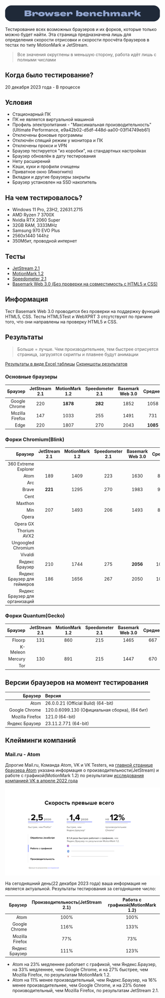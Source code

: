 ![Windows Section](https://github.com/xtcorp/browser-benchmark-results/blob/main/images/BrowserBench.png)

Тестирование всех возможных браузеров и их форков, которые только можно будет найти. Эта страница предназначена лишь для определения скорости отрисовки и скорости просчёта браузеров в тестах по типу MotionMark и JetStream.

> Все значения округлены в меньшую сторону, работа идёт лишь с полными числами

## Когда было тестирование?
20 декабря 2023 года - В процессе

## Условия
- Стационарный ПК
- ПК не является виртуальной машиной
- Профиль электропитания - "Максимальная производительность"(Ultimate Performance,  e9a42b02-d5df-448d-aa00-03f14749eb61)
- Отключены фоновые программы
- Отключён спящий режим у монитора и ПК
- Отключены прокси и VPN
- Браузер тестируется "из коробки", на стандартных настройках
- Браузер обновлён в дату тестирования
- Нету расширений
- Кэши, куки и профили очищены
- Приватное окно (Инкогнито)
- Вкладки и другие браузеры закрыты
- Браузер установлен на SSD накопитель

## На чем тестировалось?
- Windows 11 Pro, 23H2, 22631.2715
- AMD Ryzen 7 3700X
- Nvidia RTX 2060 Super
- 32GB RAM, 3333MHz
- Samsung 970 EVO Plus
- 2560x1440 144hz
- 350Мбит, проводной интернет

## Тесты
- [JetStream 2.1](https://browserbench.org/JetStream/)
- [MotionMark 1.2](https://browserbench.org/MotionMark1.2/)
- [Speedometer 2.1](https://browserbench.org/Speedometer2.1/)
- [Basemark Web 3.0 (Без проверки на совместимость с HTML5 и CSS)](https://web.basemark.com/)

## Информация
Тест Basemark Web 3.0 проводится без проверки на поддержку функций HTML5, CSS. Тесты HTML5Test и WebXPRT 3 отсутствуют по причине того, что они направлены на проверку HTML5 и CSS.

## Результаты
> Больше = лучше. Чем производительнее, тем быстрее отрисуется страница, загрузятся скрипты и плавнее будут анимации

[Результаты в виде Excel таблицы](https://github.com/xtcorp/browser-benchmark-results/blob/c4a3f871db1915afd184928670f1b98116f28a7b/files/browser-benchmark-results.xlsx)
[Скриншоты результатов](https://github.com/xtcorp/browser-benchmark-results/tree/c4a3f871db1915afd184928670f1b98116f28a7b/images/Browser%20Benchmark%20Results)


### Основные браузеры
| Браузер | JetStream 2.1 | MotionMark 1.2 | Speedometer 2.1 | Basemark Web 3.0 | Среднее |
|          ---: |     :---:      |     :---:      |     :---:      |     :---:      |     :---:      |
| Google Chrome | 220 | **1878** | **282** | 1852 | 1058 |
| Mozilla Firefox | 147 | 1033 | 255 | 1491 | 731 |
| Edge | 220 | 1807 | 270 | 2043 | **1085** |

### Форки Chromium(Blink)
| Браузер | JetStream 2.1 | MotionMark 1.2 | Speedometer 2.1 | Basemark Web 3.0 | Среднее |
|          ---: |     :---:      |     :---:      |     :---:      |     :---:      |     :---:      |
| 360 Extreme Explorer |  |  |  |  |  |
| Atom | 189 | 1409 | 223 | 1630 | 862 |
| Arc |  |  |  |  |  |
| Brave | **221** | 1295 | 270 | 1983 | 942 |
| Cent |  |  |  |  |  |
| Maxthon |  |  |  |  |  |
| Min | 207 | 1493 | 206 | 1493 | 849 |
| Opera |  |  |  |  |  |
| Opera GX |  |  |  |  |  |
| Thorium AVX2 |  |  |  |  |  |
| Ungoogled Chromium |  |  |  |  |  |
| Vivaldi |  |  |  |  |  |
| Яндекс Браузер | 210 | 1744 | 275 | **2056** | 1071 |
| Яндекс Браузер для геймеров | 186 | 1656 | 267 | 2050 | 1039 |
| Яндекс Браузер для организаций |  |  |  |  |  |

### Форки Quantum(Gecko)
| Браузер | JetStream 2.1 | MotionMark 1.2 | Speedometer 2.1 | Basemark Web 3.0 | Среднее |
|          ---: |     :---:      |     :---:      |     :---:      |     :---:      |     :---:      |
| Floorp | 131 | 860 | 215 | 1465 | 667 |
| K-Meleon |  |  |  |  |  |
| Mercury | 130 | 891 | 215 | 1447 | 670 |
| Tor |  |  |  |  |  |

## Версии браузеров на момент тестирования
| Браузер | Версия |
|          ---: | :---          |
| Atom | 26.0.0.21 (Official Build) (64-bit) |
| Google Chrome | 120.0.6099.130 (Официальная сборка), (64 бит) |
| Mozilla Firefox | 121.0 (64-bit) |
| Яндекс Браузер | 23.11.2.771 (64-bit) |


## Клейминги компаний
### Mail.ru - Atom
Дорогие Mail.ru, Команда Atom, VK и VK Testers, на [главной странице браузера Atom](https://browser.ru/) указана информация о производительности(JetStream) и работе с графикой(MotionMark 1.2) по результатам [исследования компанией VK в апреле 2022 года](https://browser.ru/benchmark/atom.pdf)

![Atom VK benchmark results](https://github.com/xtcorp/browser-benchmark-results/blob/main/images/Atom_VK_benchmark_results.png)

На сегодняшний день(22 декабря 2023 года) ваша информация не является актуальной. Результаты тестирования за сегодняшнее число:

| Браузер | Производительность(JetStream 2.1) | Работа с графикой(MotionMark 1.2) |
|          ---: |     :---:      |     :---:      |
| Atom | 100% | 100% |
| Google Chrome | 116% | 133% |
| Mozilla Firefox | 77% | 73% |
| Яндекс Браузер | 111% | 123% |

- Atom на 23% медленнее работает с графикой, чем Яндекс.Браузер, на 33% медленнее, чем Google Chrome, и на 27% быстрее, чем Mozilla Firefox, по результатам MotionMark 1.2.
- Atom на 11% менее производительный, чем Яндекс.Браузер, на 16% менее
производительнее, чем Google Chrome, и на 23% более производительный, чем Mozilla Firefox, по результатам JetStream 2.1.